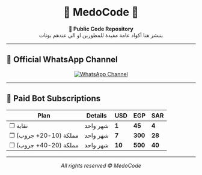 <h1 align="center">🐉 MedoCode 🐉</h1>

<p align="center">
  <b>📂 Public Code Repository</b><br>
  بننشر هنا أكواد عامة مفيدة للمطورين او الي عندهم بوتات 
</p>

---

## 📢 Official WhatsApp Channel
<p align="center">
  <a href="https://whatsapp.com/channel/0029VaeqIv4D8SE19gbDz73I" target="_blank">
    <img src="https://img.shields.io/badge/Join%20Channel-25D366?style=for-the-badge&logo=whatsapp&logoColor=white" alt="WhatsApp Channel"/>
  </a>
</p>

---

## 💎 Paid Bot Subscriptions

| Plan | Details | USD | EGP | SAR |
|------|---------|-----|-----|-----|
| ❐ نقابة | شهر واحد | **1** | **45** | **4** |
| ❐ مملكة (10-20+ جروب) | شهر واحد | **7** | **300** | **28** |
| ❐ مملكة (20-40+ جروب) | شهر واحد | **10** | **500** | **40** |

---

<p align="center">
  <i>All rights reserved © MedoCode</i>
</p>
